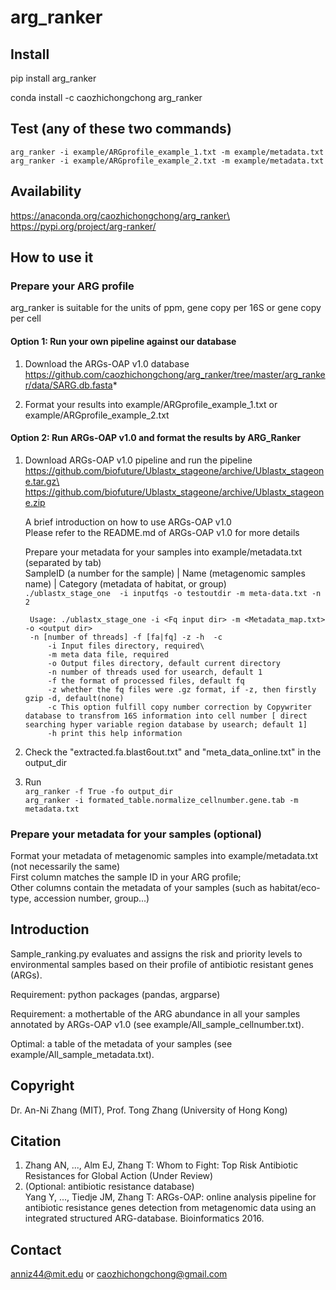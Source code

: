 # arg_ranker

## Install
pip install arg_ranker

conda install -c caozhichongchong arg_ranker

## Test (any of these two commands)
`arg_ranker -i example/ARGprofile_example_1.txt -m example/metadata.txt`\
`arg_ranker -i example/ARGprofile_example_2.txt -m example/metadata.txt`

## Availability
https://anaconda.org/caozhichongchong/arg_ranker\
https://pypi.org/project/arg-ranker/

## How to use it
### Prepare your ARG profile

arg_ranker is suitable for the units of ppm, gene copy per 16S or gene copy per cell

#### Option 1: Run your own pipeline against our database

1. Download the ARGs-OAP v1.0 database\
https://github.com/caozhichongchong/arg_ranker/tree/master/arg_ranker/data/SARG.db.fasta*

2. Format your results into example/ARGprofile_example_1.txt or example/ARGprofile_example_2.txt

#### Option 2: Run ARGs-OAP v1.0 and format the results by ARG_Ranker

1. Download ARGs-OAP v1.0 pipeline and run the pipeline\
    https://github.com/biofuture/Ublastx_stageone/archive/Ublastx_stageone.tar.gz\
    https://github.com/biofuture/Ublastx_stageone/archive/Ublastx_stageone.zip

    A brief introduction on how to use ARGs-OAP v1.0\
    Please refer to the README.md of ARGs-OAP v1.0 for more details

    Prepare your metadata for your samples into example/metadata.txt (separated by tab)\
    SampleID (a number for the sample) | Name (metagenomic samples name) | Category (metadata of habitat, or group)\
    `./ublastx_stage_one  -i inputfqs -o testoutdir -m meta-data.txt -n 2`

        Usage: ./ublastx_stage_one -i <Fq input dir> -m <Metadata_map.txt> -o <output dir>
        -n [number of threads] -f [fa|fq] -z -h  -c   
            -i Input files directory, required\
            -m meta data file, required
            -o Output files directory, default current directory
            -n number of threads used for usearch, default 1
            -f the format of processed files, default fq
            -z whether the fq files were .gz format, if -z, then firstly gzip -d, default(none)
            -c This option fulfill copy number correction by Copywriter database to transfrom 16S information into cell number [ direct searching hyper variable region database by usearch; default 1]
            -h print this help information

2. Check the "extracted.fa.blast6out.txt" and "meta_data_online.txt" in the output_dir

3. Run\
`arg_ranker -f True -fo output_dir`\
`arg_ranker -i formated_table.normalize_cellnumber.gene.tab -m metadata.txt`

### Prepare your metadata for your samples (optional)

Format your metadata of metagenomic samples into example/metadata.txt (not necessarily the same)\
First column matches the sample ID in your ARG profile;\
Other columns contain the metadata of your samples (such as habitat/eco-type, accession number, group...)

## Introduction
Sample_ranking.py evaluates and assigns the risk and priority levels to environmental samples
based on their profile of antibiotic resistant genes (ARGs).

Requirement: python packages (pandas, argparse)

Requirement: a mothertable of the ARG abundance in all your samples
annotated by ARGs-OAP v1.0 (see example/All_sample_cellnumber.txt).

Optimal: a table of the metadata of your samples (see example/All_sample_metadata.txt).

## Copyright
Dr. An-Ni Zhang (MIT), Prof. Tong Zhang (University of Hong Kong)

## Citation
1. Zhang AN, ..., Alm EJ, Zhang T: Whom to Fight: Top Risk Antibiotic Resistances for Global Action (Under Review)
2. (Optional: antibiotic resistance database)\
Yang Y, ..., Tiedje JM, Zhang T: ARGs-OAP: online analysis pipeline for antibiotic resistance genes detection from metagenomic data using an integrated structured ARG-database. Bioinformatics 2016.

## Contact
anniz44@mit.edu or caozhichongchong@gmail.com
